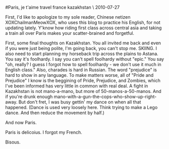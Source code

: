 <!-- layout: post
categories:
- travel
- france
- kazakhstan
title: Paris, je t'aime
-->
#Paris, je t'aime
<tag>travel</tag> <tag>france</tag> <tag>kazakhstan</tag> \\ 2010-07-27

First, I'd like to apologize to my sole reader, Chinese netizen XOXChailmanMeowXOX, who uses this blog to practice his English, for not updating lately. Y'know how riding first class across central asia and taking a train all over Paris makes your scatter-brained and forgetful.
<!-- more -->

First, some final thoughts on Kazakhstan. You all invited me back and even if you were just being polite, I'm going back, you can't stop me. SKIING. I also need to start planning my horseback trip across the plains to Astana. You say it's foolhardy. I say you can't spell foolhardy without "epic." You say "oh, really? I guess I forgot how to spell foolhardy - we don't use it much in English class." Also, charades is hard in Russian. The word "prejudice" is hard to show in any language. To make matters worse, all of "Pride and Prejudice" I know is the beggining of Pride, Prejudice, and Zombies, which I've been informed has very little in common with real deal. A fight in Kazakhstan is not mano-a-mano, but more of 50-manos-a-50-manos. And if you're drunk enough mano-with-a-gun-the-cops-who-show-up-right-away. But don't fret, I was busy gettin' my dance on when all that happened. (Dance is used very loosely here. Think trying to make a Lego dance. And then reduce the movement by half.)

And now Paris.

Paris is delicoius. I forgot my French.

Bisous.


